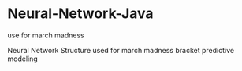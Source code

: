 # Neural-Network-Java
use for march madness

Neural Network Structure used for march madness bracket predictive modeling
